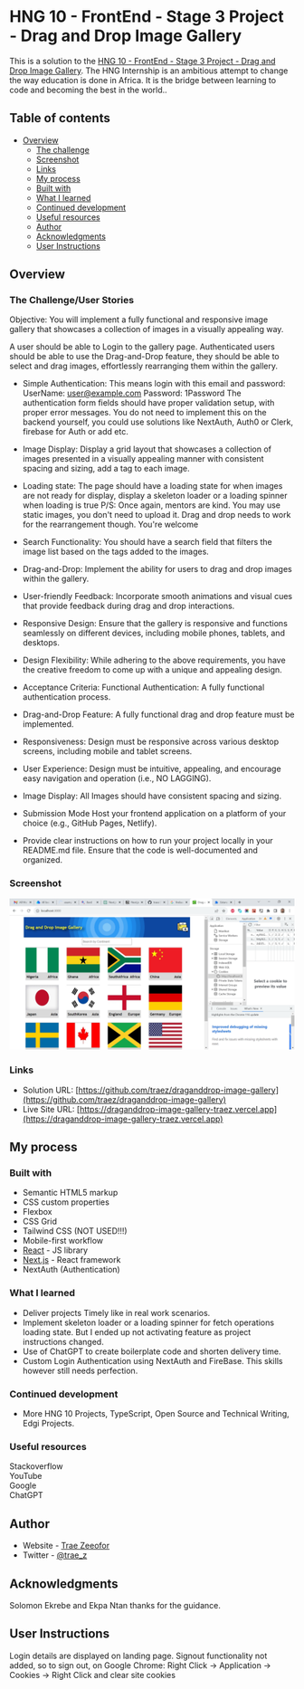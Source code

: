 # HNG 10 - FrontEnd - Stage 3 Project - Drag and Drop Image Gallery

This is a solution to the [HNG 10 - FrontEnd - Stage 3 Project - Drag and Drop Image Gallery](https://hngx.zuriboard.com/). The HNG Internship is an ambitious attempt to change the way education is done in Africa. It is the bridge between learning to code and becoming the best in the world..

## Table of contents

- [Overview](#overview)
  - [The challenge](#the-challenge)
  - [Screenshot](#screenshot)
  - [Links](#links)
  - [My process](#my-process)
  - [Built with](#built-with)
  - [What I learned](#what-i-learned)
  - [Continued development](#continued-development)
  - [Useful resources](#useful-resources)
  - [Author](#author)
  - [Acknowledgments](#acknowledgments)
  - [User Instructions](#userinstructions)

## Overview

### The Challenge/User Stories

Objective: You will implement a fully functional and responsive image gallery that showcases a collection of images in a visually appealing way.  

A user should be able to Login to the gallery page. Authenticated users should be able to use the Drag-and-Drop feature, they should be able to select and drag images, effortlessly rearranging them within the gallery.  

- Simple Authentication: 
This means login with this email and password:
UserName: user@example.com
Password: 1Password
The authentication form fields should have proper validation setup, with proper error messages. You do not need to implement this on the backend yourself, you could use solutions like NextAuth, Auth0 or Clerk, firebase for Auth or add etc.

- Image Display:
Display a grid layout that showcases a collection of images presented in a visually appealing manner with consistent spacing and sizing, add a tag to each image.

- Loading state:
The page should have a loading state for when images are not ready for display, display a skeleton loader or a loading spinner when loading is true
P/S: Once again, mentors are kind. You may use static images, you don't need to upload it. Drag and drop needs to work for the rearrangement though. You're welcome

- Search Functionality:
You should have a search field that filters the image list based on the tags added to the images.

- Drag-and-Drop:
Implement the ability for users to drag and drop images within the gallery.

- User-friendly Feedback:
Incorporate smooth animations and visual cues that provide feedback during drag and drop interactions.

- Responsive Design:
Ensure that the gallery is responsive and functions seamlessly on different devices, including mobile phones, tablets, and desktops.

- Design Flexibility:
While adhering to the above requirements, you have the creative freedom to come up with a unique and appealing design.

- Acceptance Criteria:
Functional Authentication: A fully functional authentication process.

- Drag-and-Drop Feature: A fully functional drag and drop feature must be implemented.

- Responsiveness: Design must be responsive across various desktop  screens, including mobile and tablet screens.

- User Experience: Design must be intuitive, appealing, and encourage easy navigation and operation (i.e., NO LAGGING).

- Image Display: All Images should have consistent spacing and sizing.

- Submission Mode
Host your frontend application on a platform of your choice (e.g., GitHub Pages, Netlify).

- Provide clear instructions on how to run your project locally in your README.md file.
Ensure that the code is well-documented and organized.

### Screenshot

![](/public/images/screenshot-desktop.png)

### Links

- Solution URL: [https://github.com/traez/draganddrop-image-gallery](https://github.com/traez/draganddrop-image-gallery)
- Live Site URL: [https://draganddrop-image-gallery-traez.vercel.app](https://draganddrop-image-gallery-traez.vercel.app)

## My process

### Built with

- Semantic HTML5 markup
- CSS custom properties
- Flexbox
- CSS Grid
- Tailwind CSS (NOT USED!!!)
- Mobile-first workflow
- [React](https://reactjs.org/) - JS library
- [Next.js](https://nextjs.org/) - React framework
- NextAuth (Authentication)

### What I learned

- Deliver projects Timely like in real work scenarios.  
- Implement skeleton loader or a loading spinner for fetch operations loading state. But I ended up not activating feature as project instructions changed.  
- Use of ChatGPT to create boilerplate code and shorten delivery time.  
- Custom Login Authentication using NextAuth and FireBase. This skills however still needs perfection.  

### Continued development

- More HNG 10 Projects, TypeScript, Open Source and Technical Writing, Edgi Projects.

### Useful resources

Stackoverflow  
YouTube  
Google  
ChatGPT

## Author

- Website - [Trae Zeeofor](https://github.com/traez)
- Twitter - [@trae_z](https://twitter.com/trae_z)

## Acknowledgments

Solomon Ekrebe and Ekpa Ntan thanks for the guidance.

## User Instructions

Login details are displayed on landing page.
Signout functionality not added, so to sign out, on Google Chrome: Right Click -> Application -> Cookies -> Right Click and clear site cookies